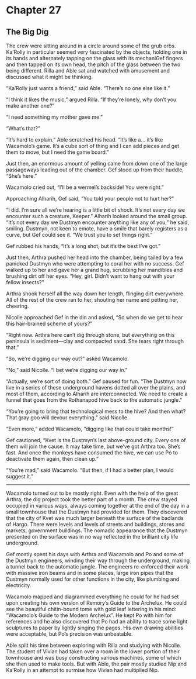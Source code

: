 # Chapter 27

## The Big Dig

The crew were sitting around in a circle around some of the grub orbs. Ka’Rolly in particular seemed very fascinated by the objects, holding one in its hands and alternately tapping on the glass with its mechaniGef fingers and then tapped on its own head, the pitch of the glass between the two being different. Rilla and Able sat and watched with amusement and discussed what it might be thinking.

“Ka’Rolly just wants a friend,” said Able. “There’s no one else like it.”

“I think it likes the music,” argued Rilla. “If they’re lonely, why don’t you make another one?”

“I need something my mother gave me.”

“What’s that?”

“It’s hard to explain.” Able scratched his head. “It’s like a… it’s like Wacamolo’s game. It’s a cube sort of thing and I can add pieces and get them to move, but I need the game board.”

Just then, an enormous amount of yelling came from down one of the large passageways leading out of the chamber. Gef stood up from their huddle, “She’s here.”

Wacamolo cried out, “I’ll be a wermel’s backside! You were right.”

Approaching Alharih, Gef said, “You told your people not to hurt her?”

“I did. I’m sure all we’re hearing is a little bit of shock. It’s not every day we encounter such a creature, Keeper.” Alharih looked around the small group. “It’s not every day we Dustmyn encounter anything like any of you,” he said, smiling. Dustmyn, not keen to emote, have a smile that barely registers as a curve, but Gef could see it. “We trust you to set things right.”

Gef rubbed his hands, “It’s a long shot, but it’s the best I’ve got.”

Just then, Arthra pushed her head into the chamber, being tailed by a few panicked Dustmyn who were attempting to coral her with no success. Gef walked up to her and gave her a grand hug, scrubbing her mandibles and brushing dirt off her eyes. “Hey, girl. Didn’t want to hang out with your fellow insects?”

Arthra shook herself all the way down her length, flinging dirt everywhere. All of the rest of the crew ran to her, shouting her name and petting her, cheering.

Nicolle approached Gef in the din and asked, “So when do we get to hear this hair-brained scheme of yours?”

“Right now. Arthra here can’t dig through stone, but everything on this peninsula is sediment—clay and compacted sand. She tears right through that.”

“So, we’re digging our way out?” asked Wacamolo.

“No,” said Nicolle. “I bet we’re digging our way *in*.”

“Actually, we’re sort of doing both.” Gef paused for fun. “The Dustmyn now live in a series of these underground havens dotted all over the plains, and most of them, according to Alharih are interconnected. We need to create a funnel that goes from the Rothanapod hive back to the automatic jungle.”

“You’re going to bring that technological mess to the hive? And then what? That gray goo will devour everything.” said Nicolle.

“Even more,” added Wacamolo, “digging like that could take months!”

Gef cautioned, “Kvet is the Dustmyn’s last above-ground city. Every one of them will join the cause. It may take time, but we’ve got Arthra too. She’s fast. And once the monkeys have consumed the hive, we can use Po to deactivate them again, then clean up.”

“You’re mad,” said Wacamolo. “But then, if I had a better plan, I would suggest it.”

* * *

Wacamolo turned out to be mostly right. Even with the help of the great Arthra, the dig project took the better part of a month. The crew stayed occupied in various ways, always coming together at the end of the day in a small townhouse that the Dustmyn had provided for them. They discovered that the city of Kvet was much larger beneath the surface of the badlands of Hargo. There were levels and levels of streets and buildings, stores and markets, government buildings. The nomadic appearance that the Dustmyn presented on the surface was in no way reflected in the brilliant city life underground.

Gef mostly spent his days with Arthra and Wacamolo and Po and some of the Dustmyn engineers, winding their way through the underground, making a tunnel back to the automatic jungle. The engineers re-enforced their work with massive iron beams and in some places, large iron pipes that the Dustmyn normally used for other functions in the city, like plumbing and electricity.

Wacamolo mapped and diagrammed everything he could for he had set upon creating his own version of Remory’s Guide to the Archelux. He could see the beautiful chitin-bound tome with gold leaf lettering in his mind: “Wacamolo’s Guide to the Modern Archelux”. He kept Po with him for references and he also discovered that Po had an ability to trace some light sculptures to paper by lightly singing the pages. His own drawing abilities were acceptable, but Po’s precision was unbeatable.

Able split his time between exploring with Rilla and studying with Nicolle. The student of Vivian had taken over a room in the lower portion of their townhouse and was busy constructing various machines, some of which she then used to make tools. But with Able, the pair mostly studied Nip and Ka’Rolly in an attempt to surmise how Vivian had multiplied Nip.